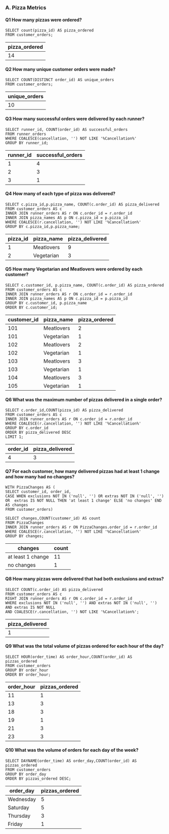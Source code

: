 ### A. Pizza Metrics
#### Q1 How many pizzas were ordered?

``` MYSQL
SELECT count(pizza_id) AS pizza_ordered
FROM customer_orders;
```

pizza_ordered|
| --- | 
|14|

#### Q2 How many unique customer orders were made?
``` MYSQL
SELECT COUNT(DISTINCT order_id) AS unique_orders
FROM customer_orders;
 ```
unique_orders|
| --- | 
|10|
 
#### Q3 How many successful orders were delivered by each runner?
``` MYSQL
SELECT runner_id, COUNT(order_id) AS successful_orders
FROM runner_orders
WHERE COALESCE(cancellation, '') NOT LIKE '%Cancellation%'
GROUP BY runner_id;
```
runner_id| successful_orders|
| --- | --- |
|1|4|
|2|3|
|3|1|

#### Q4 How many of each type of pizza was delivered?
``` MYSQL
SELECT c.pizza_id,p.pizza_name, COUNT(c.order_id) AS pizza_delivered
FROM customer_orders AS c
INNER JOIN runner_orders AS r ON c.order_id = r.order_id
INNER JOIN pizza_names AS p ON c.pizza_id = p.pizza_id
WHERE COALESCE(r.cancellation, '') NOT LIKE '%Cancellation%'
GROUP BY c.pizza_id,p.pizza_name;
```
pizza_id|pizza_name|pizza_delivered|
| --- | --- | --- | 
|1|Meatlovers|9|
|2|Vegetarian|3|

#### Q5 How many Vegetarian and Meatlovers were ordered by each customer?
``` MYSQL
SELECT c.customer_id, p.pizza_name, COUNT(c.order_id) AS pizza_ordered
FROM customer_orders AS c
INNER JOIN runner_orders AS r ON c.order_id = r.order_id
INNER JOIN pizza_names AS p ON c.pizza_id = p.pizza_id
GROUP BY c.customer_id, p.pizza_name
ORDER BY c.customer_id;
```
customer_id|pizza_name|pizza_ordered|
| --- | --- | --- | 
|101|Meatlovers|2|
|101|Vegetarian|1|
|102|Meatlovers|2|
|102|Vegetarian|1|
|103|Meatlovers|3|
|103|Vegetarian|1|
|104|Meatlovers|3|
|105|Vegetarian|1|

#### Q6 What was the maximum number of pizzas delivered in a single order?
``` MYSQL
SELECT c.order_id,COUNT(pizza_id) AS pizza_delivered
FROM customer_orders AS c
INNER JOIN runner_orders AS r ON c.order_id = r.order_id
WHERE COALESCE(r.cancellation, '') NOT LIKE '%Cancellation%'
GROUP BY c.order_id
ORDER BY pizza_delivered DESC
LIMIT 1;
```
order_id|pizza_delivered|
| --- | --- |
|4|3|


#### Q7 For each customer, how many delivered pizzas had at least 1 change and how many had no changes?
``` MYSQL
WITH PizzaChanges AS ( 
SELECT customer_id, order_id,
CASE WHEN exclusions NOT IN ('null', '') OR extras NOT IN ('null', '') OR  extras IS NOT NULL THEN 'at least 1 change' ELSE 'no changes' END AS changes
FROM customer_orders)

SELECT changes,COUNT(customer_id) AS count
FROM PizzaChanges
INNER JOIN runner_orders AS r ON PizzaChanges.order_id = r.order_id
WHERE COALESCE(r.cancellation, '') NOT LIKE '%Cancellation%'
GROUP BY changes;
```
changes| count|
| --- | --- |
|at least 1 change|11|
|no changes|1|

#### Q8 How many pizzas were delivered that had both exclusions and extras?
``` MYSQL
SELECT COUNT(c.order_id) AS pizza_delivered
FROM customer_orders AS c
RIGHT JOIN runner_orders AS r ON c.order_id = r.order_id
WHERE exclusions NOT IN ('null', '') AND extras NOT IN ('null', '') AND extras IS NOT NULL 
AND COALESCE(r.cancellation, '') NOT LIKE '%Cancellation%';
```

|pizza_delivered|
| --- |
|1|

#### Q9 What was the total volume of pizzas ordered for each hour of the day?
``` MYSQL
SELECT HOUR(order_time) AS order_hour,COUNT(order_id) AS pizzas_ordered
FROM customer_orders
GROUP BY order_hour
ORDER BY order_hour;
```
order_hour| pizzas_ordered|
| --- | --- |
|11|1|
|13|3|
|18|3|
|19|1|
|21|3|
|23|3|

#### Q10 What was the volume of orders for each day of the week?
``` MYSQL
SELECT DAYNAME(order_time) AS order_day,COUNT(order_id) AS pizzas_ordered
FROM customer_orders
GROUP BY order_day
ORDER BY pizzas_ordered DESC;
```
order_day| pizzas_ordered|
| --- | --- |
|Wednesday|5|
|Saturday|5|
|Thursday|3|
|Friday|1|
